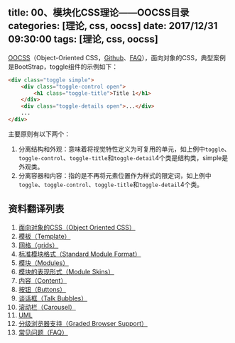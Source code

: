 title: 00、模块化CSS理论——OOCSS目录
categories: [理论, css, oocss]
date: 2017/12/31 09:30:00
tags: [理论, css, oocss]
---

[OOCSS](http://oocss.org)（Object-Oriented CSS，[Github](https://github.com/stubbornella/oocss/wiki)、[FAQ](https://github.com/stubbornella/oocss/wiki/faq)），面向对象的CSS，典型案例是BootStrap，toggle组件的示例如下：

```html
<div class="toggle simple">
    <div class="toggle-control open">
        <h1 class="toggle-title">Title 1</h1>
    </div>
    <div class="toggle-details open">...</div>
    ...
</div>
```

主要原则有以下两个：

1. 分离结构和外观：意味着将视觉特性定义为可复用的单元，如上例中`toggle`、`toggle-control`、`toggle-title`和`toggle-detail`4个类是结构类，simple是外观类。
2. 分离容器和内容：指的是不再将元素位置作为样式的限定词，如上例中`toggle`、`toggle-control`、`toggle-title`和`toggle-detail`4个类。


## 资料翻译列表
1. [面向对象的CSS（Object Oriented CSS）](/standard/2018/01/02/01、面向对象的css（object-oriented-css）.html)
2. [模板（Template）](/standard/2018/05/29/02、模板（template）.html)
3. [网格（grids）](/standard/2018/06/06/03、网格（grids）.html)
4. [标准模块格式（Standard Module Format）](/standard/2018/06/06/04、标准模块格式（standard-module-format）.html)
5. [模块（Modules）](/standard/2018/06/26/05、模块-容器对象（modules-container-objects）.html)
6. [模块的表现形式（Module Skins）](/standard/2018/06/26/06、模块皮肤（module-skins）.html)
7. [内容（Content）](/standard/2018/06/27/07、内容（content）.html)
8. [按钮（Buttons）](/standard/2018/06/27/08、按钮（buttons）.html)
9. [谈话框（Talk Bubbles）](/standard/2018/06/27/09、对话框（talk-bubbles）.html)
10. [滚动栏（Carousel）](/standard/2018/06/28/10、走马灯（carousel）.html)
11. [UML](/standard/2018/06/28/11、uml.html)
12. [分级浏览器支持（Graded Browser Support）](/standard/2018/06/28/12、浏览器分级支持（graded-browser-support）.html)
13. [常见问题（FAQ）](/standard/2018/06/28/13、常见问题（faq）.html)
